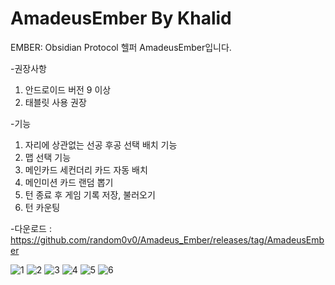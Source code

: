 # AmadeusEmber By Khalid
EMBER: Obsidian Protocol 헬퍼 AmadeusEmber입니다.


-권장사항
1. 안드로이드 버전 9 이상
2. 태블릿 사용 권장


-기능
1. 자리에 상관없는 선공 후공 선택 배치 기능
2. 맵 선택 기능
3. 메인카드 세컨더리 카드 자동 배치
4. 메인미션 카드 랜덤 뽑기
5. 턴 종료 후 게임 기록 저장, 불러오기
6. 턴 카운팅

-다운로드 : https://github.com/random0v0/Amadeus_Ember/releases/tag/AmadeusEmber

![1](https://github.com/user-attachments/assets/bf2a190f-6576-4d26-b84c-1158ed50baf3)
![2](https://github.com/user-attachments/assets/502bdf87-c0da-4a02-91c4-2d24c30fbc1b)
![3](https://github.com/user-attachments/assets/fa05b23e-e040-4838-9526-9248261719cf)
![4](https://github.com/user-attachments/assets/539d28d0-e563-4424-bdc6-4c1aed951353)
![5](https://github.com/user-attachments/assets/cb85259c-8b6a-48ec-9693-dbe9335fadfa)
![6](https://github.com/user-attachments/assets/01aa94dd-1086-4cc7-a142-e0ded27bcaa6)
